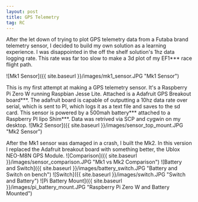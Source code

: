 ```yaml
---
layout: post
title: GPS Telemetry
tag: RC
---
```


After the let down of trying to plot GPS telemetry data from a Futaba brand telemetry sensor, I decided to build my own solution as a learning experience. I was disappointed in the off the shelf solution's 1hz data logging rate. This rate was far too slow to make a 3d plot of my EF1*** race flight path.

![Mk1 Sensor]({{ site.baseurl }}/images/mk1_sensor.JPG "Mk1 Sensor") 

This is my first attempt at making a GPS telemetry sensor. It's a Raspberry Pi Zero W running Raspbian Jesse Lite. Attached is a Adafruit GPS Breakout board***. The adafruit board is capable of outputting a 10hz data rate over serial, which is sent to PI, which logs it as a text file and saves to the sd card. This sensor is powered by a 500mah battery*** attached to a Raspberry PI lipo Shim***. Data was retrived via SCP and cygwin on my desktop.
![Mk2 Sensor]({{ site.baseurl }}/images/sensor_top_mount.JPG "Mk2 Sensor") 

After the Mk1 sensor was damaged in a crash, I built the Mk2. In this version I replaced the Adafruit breakout board with something better, the Ublox NEO-M8N GPS Module.
![Comparison]({{ site.baseurl }}/images/sensor_comparison.JPG "Mk1 vs Mk2 Comparison") 
![Battery and Switch]({{ site.baseurl }}/images/battery_switch.JPG "Battery and Switch on bench")
![Switch]({{ site.baseurl }}/images/switch.JPG "Switch and Battery") 
![Pi Battery Mount]({{ site.baseurl }}/images/pi_battery_mount.JPG "Raspberry Pi Zero W and Battery Mounted") 
